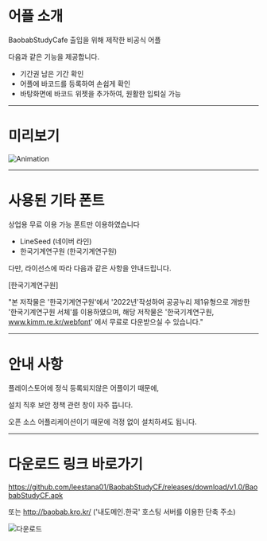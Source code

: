 # 어플 소개
BaobabStudyCafe 출입을 위해 제작한 비공식 어플

다음과 같은 기능을 제공합니다.
- 기간권 남은 기간 확인
- 어플에 바코드를 등록하여 손쉽게 확인
- 바탕화면에 바코드 위젯을 추가하여, 원활한 입퇴실 가능

---
# 미리보기
![Animation](https://user-images.githubusercontent.com/74558236/221368574-29b7c9c8-48d9-49e0-a14e-2561a1eaa4ed.gif)

---
# 사용된 기타 폰트
상업용 무료 이용 가능 폰트만 이용하였습니다
- LineSeed (네이버 라인)
- 한국기계연구원 (한국기계연구원)

다만, 라이선스에 따라 다음과 같은 사항을 안내드립니다.

[한국기계연구원]

"본 저작물은 '한국기계연구원'에서 '2022년'작성하여 공공누리 제1유형으로 개방한 '한국기계연구원 서체'를 이용하였으며,
해당 저작물은 '한국기계연구원, www.kimm.re.kr/webfont' 에서 무료로 다운받으실 수 있습니다."

---
# 안내 사항
플레이스토어에 정식 등록되지않은 어플이기 때문에,

설치 직후 보안 정책 관련 창이 자주 뜹니다.

오픈 소스 어플리케이션이기 때문에 걱정 없이 설치하셔도 됩니다.

---
# 다운로드 링크 바로가기
https://github.com/leestana01/BaobabStudyCF/releases/download/v1.0/BaobabStudyCF.apk

또는 http://baobab.kro.kr/ ('내도메인.한국' 호스팅 서버를 이용한 단축 주소)

![다운로드](https://user-images.githubusercontent.com/74558236/221369941-bb7da050-8976-4cd4-94e4-f4e0587849c0.png)
